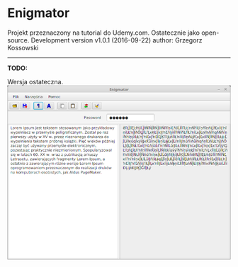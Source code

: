 # Enigmator
Projekt przeznaczony na tutorial do Udemy.com.
Ostatecznie jako open-source.
Development version v1.0.1 (2016-09-22)
author: Grzegorz Kossowski

----
**TODO:**

Wersja ostateczna.
![alt text](https://github.com/GrzegorzKossowski/Enigmator/blob/master/Enigmator.png)

